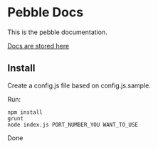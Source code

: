 # Pebble Docs

This is the pebble documentation.

[Docs are stored here](pages)

## Install

Create a config.js file based on config.js.sample.

Run:

    npm install
    grunt
    node index.js PORT_NUMBER_YOU WANT_TO_USE

Done
